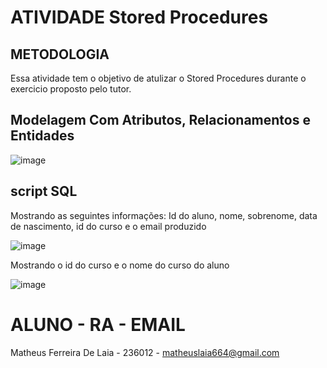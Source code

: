 # ATIVIDADE Stored Procedures

## METODOLOGIA 
 Essa atividade tem o objetivo de atulizar o Stored Procedures durante o exercicio proposto pelo tutor.

 ## Modelagem Com Atributos, Relacionamentos e Entidades

 ![image](https://github.com/MatheusLaiaa/Stored/assets/144149403/7e5ebbf9-e349-4c03-934d-084589b18197)

 ## script SQL
 
 Mostrando as seguintes informações: Id do aluno, nome, sobrenome, data de nascimento, id do curso e o email produzido 

 
 ![image](https://github.com/MatheusLaiaa/Stored/assets/144149403/45893471-9ca4-4c7e-a2cb-45828bf3fc0d)
 

 Mostrando o id do curso e o nome do curso do aluno 


 ![image](https://github.com/MatheusLaiaa/Stored/assets/144149403/dfb2d73d-1d3f-46d7-9f3b-5e7f4cd496dd)


 # ALUNO - RA - EMAIL 

 Matheus Ferreira De Laia - 236012 - matheuslaia664@gmail.com



